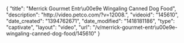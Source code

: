 {
    "title": "Merrick Gourmet Entr\u00e9e Wingaling Canned Dog Food",
    "description": "http:\/\/video.petco.com\/?v=12008.",
    "videoid": "145610",
    "date_created": "1394762671",
    "date_modified": "1418181186",
    "type": "captivate",
    "layout": "video",
    "url": "\/v\/merrick-gourmet-entr\u00e9e-wingaling-canned-dog-food\/145610"
}
